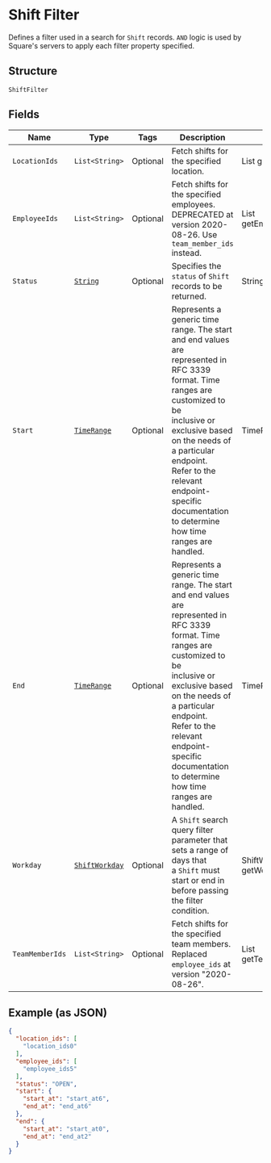 
# Shift Filter

Defines a filter used in a search for `Shift` records. `AND` logic is
used by Square's servers to apply each filter property specified.

## Structure

`ShiftFilter`

## Fields

| Name | Type | Tags | Description | Getter |
|  --- | --- | --- | --- | --- |
| `LocationIds` | `List<String>` | Optional | Fetch shifts for the specified location. | List<String> getLocationIds() |
| `EmployeeIds` | `List<String>` | Optional | Fetch shifts for the specified employees. DEPRECATED at version 2020-08-26. Use `team_member_ids` instead. | List<String> getEmployeeIds() |
| `Status` | [`String`](../../doc/models/shift-filter-status.md) | Optional | Specifies the `status` of `Shift` records to be returned. | String getStatus() |
| `Start` | [`TimeRange`](../../doc/models/time-range.md) | Optional | Represents a generic time range. The start and end values are<br>represented in RFC 3339 format. Time ranges are customized to be<br>inclusive or exclusive based on the needs of a particular endpoint.<br>Refer to the relevant endpoint-specific documentation to determine<br>how time ranges are handled. | TimeRange getStart() |
| `End` | [`TimeRange`](../../doc/models/time-range.md) | Optional | Represents a generic time range. The start and end values are<br>represented in RFC 3339 format. Time ranges are customized to be<br>inclusive or exclusive based on the needs of a particular endpoint.<br>Refer to the relevant endpoint-specific documentation to determine<br>how time ranges are handled. | TimeRange getEnd() |
| `Workday` | [`ShiftWorkday`](../../doc/models/shift-workday.md) | Optional | A `Shift` search query filter parameter that sets a range of days that<br>a `Shift` must start or end in before passing the filter condition. | ShiftWorkday getWorkday() |
| `TeamMemberIds` | `List<String>` | Optional | Fetch shifts for the specified team members. Replaced `employee_ids` at version "2020-08-26". | List<String> getTeamMemberIds() |

## Example (as JSON)

```json
{
  "location_ids": [
    "location_ids0"
  ],
  "employee_ids": [
    "employee_ids5"
  ],
  "status": "OPEN",
  "start": {
    "start_at": "start_at6",
    "end_at": "end_at6"
  },
  "end": {
    "start_at": "start_at0",
    "end_at": "end_at2"
  }
}
```

